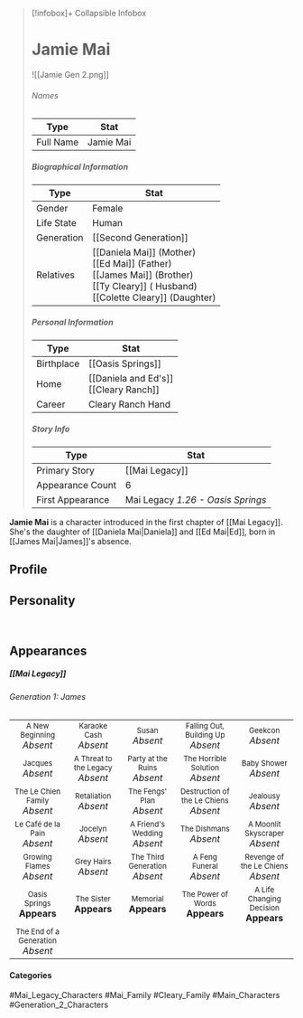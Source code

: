 > [!infobox]+ Collapsible Infobox
> # Jamie Mai
> ![[Jamie Gen 2.png]] 
> ###### Names 
> | Type | Stat | 
> | ---- | ---- | 
> | Full Name | Jamie Mai | 
>
> ##### Biographical Information
> | Type | Stat | 
> | ---- | ---- | 
> | Gender | Female | 
> | Life State | Human |
> | Generation | [[Second Generation]] |
> | Relatives | [[Daniela Mai]] (Mother)<br>[[Ed Mai]] (Father)<br>[[James Mai]] (Brother)<br>[[Ty Cleary]] ( Husband)<br>[[Colette Cleary]] (Daughter)
> 
> ##### Personal Information
> | Type | Stat | 
> | ---- | ---- | 
> | Birthplace |[[Oasis Springs]]| 
> | Home |[[Daniela and Ed's]]<br>[[Cleary Ranch]]| 
> | Career | Cleary Ranch Hand | 
> 
> ##### Story Info
> | Type | Stat | 
> | ---- | ---- | 
> | Primary Story | [[Mai Legacy]] | 
> | Appearance Count | 6 | 
> | First Appearance | Mai Legacy *1.26 - Oasis Springs*

**Jamie Mai** is a character introduced in the first chapter of [[Mai Legacy]].  She's the daughter of [[Daniela Mai|Daniela]] and [[Ed Mai|Ed]], born in [[James Mai|James]]'s absence.

## Profile

## Personality

<br style="clear:both; margin: 0; padding: 0" />

## Appearances
##### [[Mai Legacy]]
###### Generation 1: James
|                                                                       |     |     |     |     |
| --------------------------------------------------------------------- | --- | --- | --- | --- |
| <center><font size=2>A New Beginning<br><font size=3>*Absent*  | <center><font size=2>Karaoke Cash<br><font size=3>*Absent* | <center><font size=2>Susan<br><font size=3>*Absent* | <center><font size=2>Falling Out, Building Up<br><font size=3>*Absent*| <center><font size=2>Geekcon<br><font size=3>*Absent* |
| <center><font size=2>Jacques<br><font size=3>*Absent*  | <center><font size=2>A Threat to the Legacy<br><font size=3>*Absent* | <center><font size=2>Party at the Ruins<br><font size=3>*Absent* | <center><font size=2>The Horrible Solution<br><font size=3>*Absent*| <center><font size=2>Baby Shower<br><font size=3>*Absent*|
| <center><font size=2>The Le Chien Family<br><font size=3>*Absent*  | <center><font size=2>Retaliation<br><font size=3>*Absent*| <center><font size=2>The Fengs' Plan<br><font size=3>*Absent* | <center><font size=2>Destruction of the Le Chiens<br><font size=3>*Absent*| <center><font size=2>Jealousy<br><font size=3>*Absent* |
| <center><font size=2>Le Café de la Pain<br><font size=3>*Absent*  | <center><font size=2>Jocelyn<br><font size=3>*Absent* | <center><font size=2>A Friend's Wedding<br><font size=3>*Absent* | <center><font size=2>The Dishmans<br><font size=3>*Absent* | <center><font size=2>A Moonlit Skyscraper<br><font size=3>*Absent* |
| <center><font size=2>Growing Flames<br><font size=3>*Absent* | <center><font size=2>Grey Hairs<br><font size=3>*Absent*  | <center><font size=2>The Third Generation<br><font size=3>*Absent* | <center><font size=2>A Feng Funeral<br><font size=3>*Absent* | <center><font size=2>Revenge of the Le Chiens<br><font size=3>*Absent*|
| <center><font size=2>Oasis Springs<br><font size=3>**Appears**  | <center><font size=2>The Sister<br><font size=3>**Appears**| <center><font size=2>Memorial<br><font size=3>**Appears** | <center><font size=2>The Power of Words<br><font size=3>**Appears**| <center><font size=2>A Life Changing Decision<br><font size=3>**Appears** |
| <center><font size=2>The End of a Generation<br><font size=3>*Absent*  |

#### Categories
#Mai_Legacy_Characters #Mai_Family #Cleary_Family #Main_Characters #Generation_2_Characters